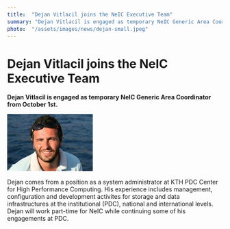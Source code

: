```yaml
---
title:  "Dejan Vitlacil joins the NeIC Executive Team" 
summary: "Dejan Vitlacil is engaged as temporary NeIC Generic Area Coordinator from October 1st."
photo:  "/assets/images/news/dejan-small.jpeg"
---
```


Dejan Vitlacil joins the NeIC Executive Team
============================================

**Dejan Vitlacil is engaged as temporary NeIC Generic Area Coordinator from October 1st.**

<img class="smallpic" src="/assets/images/news/dejan-small.jpeg">

Dejan comes from a position as a system administrator at KTH PDC Center for High Performance Computing. His experience includes management, configuration and development activites for storage and data infrastructures at the institutional (PDC), national and international levels. Dejan will work part-time for NeIC while continuing some of his engagements at PDC.
